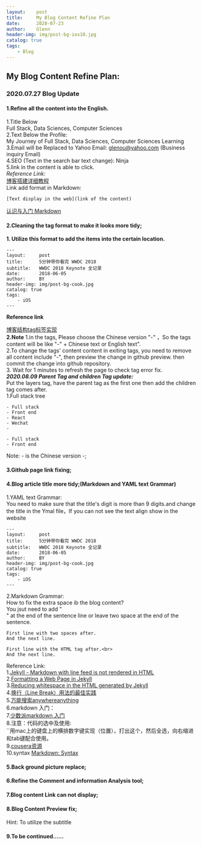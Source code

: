 ```yaml
---
layout:    post                    
title:     My Blog Content Refine Plan
date:      2020-07-23           
author:    Glenn                     
header-img: img/post-bg-ios10.jpg  
catalog: true                      
tags:                              
    - Blog
---
```


## My Blog Content Refine Plan:

### 2020.07.27 Blog Update
#### 1.Refine all the content into the English.

1.Title Below<br>
Full Stack, Data Sciences, Computer Sciences<br>
2.Text Below the Profile:<br>
My Journey of Full Stack, Data Sciences, Computer Sciences Learning<br>
3.Email will be Replaced to Yahoo Email: glenou@yahoo.com (Business inquiry Email)<br>
4.SEO (Text in the search bar text change): Ninja<br>
5.link in the content is able to click.<br>
*Reference Link:*  
[博客搭建详细教程](https://github.com/qiubaiying/qiubaiying.github.io/wiki/%E5%8D%9A%E5%AE%A2%E6%90%AD%E5%BB%BA%E8%AF%A6%E7%BB%86%E6%95%99%E7%A8%8B)  
Link add format in Markdown:  
```
[Text display in the web](link of the content)
```
[认识与入门 Markdown](https://sspai.com/post/25137)
#### 2.Cleaning the tag format to make it looks more tidy;
**1. Utilize this format to add the items into the certain location.**
```
---
layout:     post
title:      5分钟带你看完 WWDC 2018
subtitle:   WWDC 2018 Keynote 全记录
date:       2018-06-05
author:     BY
header-img: img/post-bg-cook.jpg
catalog: true
tags:
    - iOS
---
```
**Reference link**

[博客结构tag标签实现](http://glennou.cn/2017/09/09/%E5%8D%9A%E5%AE%A2%E7%BB%93%E6%9E%84tag/)  
**2.Note** 
1.in the tags, Please choose the Chinese version "-" ，So the tags content will be like "-" + Chinese text or English text".  
2.To change the tags' content  content in exiting tags, you need to remove all content include "-", then preview the change in github preview. then commit the change into github repository.  
3. Wait for 1 minutes to refresh the page to check tag error fix.  
***2020.08.09 Parent Tag and children Tag update:***  
Put the layers tag, have the parent tag as the first one then add the children tag comes after.  
1.Full stack tree
```
- Full stack
- Front end
- React
- Wechat 
- 
```
```
- Full stack
- Front end
```
Note: - is the Chinese version -;   
#### 3.Github page link fixing;

#### 4.Blog article title more tidy;(Markdown and YAML text Grammar)

1.YAML text Grammar:  
You need to make sure that the title's digit is more than 9 digits.and change the title in the Ymal file，If you can not see the text align show in the website
```
---
layout:     post
title:      5分钟带你看完 WWDC 2018
subtitle:   WWDC 2018 Keynote 全记录
date:       2018-06-05
author:     BY
header-img: img/post-bg-cook.jpg
catalog: true
tags:
    - iOS
---
```  
2.Markdown Grammar:  
How to fix the extra space ib the blog content?  
You jsut need to add "<br>" at the end of the sentence line or leave two space at the end of the sentence.  
```
First line with two spaces after.  
And the next line.

First line with the HTML tag after.<br>
And the next line.
```
Reference Link:   
1.[Jekyll - Markdown with line feed is not rendered in HTML](https://stackoverflow.com/questions/52762454/jekyll-markdown-with-line-feed-is-not-rendered-in-html)<br>
2.[Formatting a Web Page in Jekyll](http://tmblog.mwbinc.com/general/2016/09/03/fomatting-page-jekyll.html)<br>
3.[Reducing whitespace in the HTML generated by Jekyll](https://mathieubuisson.github.io/reducing-whitespace-jekyll-html/)<br>
4.[换行（Line Break）用法的最佳实践](https://www.markdown.xyz/basic-syntax/#line-breaks)  
5.[万能搜索anywhereanything](http://lackar.com/aa/)  
6.markdown 入门：  
7.[少数派markdown 入门](https://sspai.com/post/25137)  
8.注意：代码的选中及使用:  
``用mac上的键盘上的横排数字键实现（位置），打出这个，然后全选，向右缩进和tab键配合使用。  
9.[cousera资源](https://www.coursera.org/learn/reproducible-research/lecture/5NzHN/r-markdown)   
10.syntax [Markdown: Syntax](https://daringfireball.net/projects/markdown/syntax)  
#### 5.Back ground picture replace;  
#### 6.Refine the Comment and information Analysis tool;  
#### 7.Blog content Link can not display;  
#### 8.Blog Content Preview fix;
Hint: To utilize the subtitle
#### 9.To be continued......
